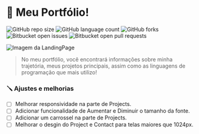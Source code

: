 # 🚀 Meu Portfólio!

![GitHub repo size](https://img.shields.io/github/repo-size/JairoNetoDev/FrontEndPortfolio?style=for-the-badge)
![GitHub language count](https://img.shields.io/github/languages/count/JairoNetoDev/FrontEndPortfolio?style=for-the-badge)
![GitHub forks](https://img.shields.io/github/forks/JairoNetoDev/FrontEndPortfolio?style=for-the-badge)
![Bitbucket open issues](https://img.shields.io/bitbucket/issues/JairoNetoDev/FrontEndPortfolio?style=for-the-badge)
![Bitbucket open pull requests](https://img.shields.io/bitbucket/pr-raw/JairoNetoDev/FrontEndPortfolio?style=for-the-badge)

<img src="" alt="Imagem da LandingPage">

> No meu portfólio, você encontrará informações sobre minha trajetória, meus projetos principais, assim como as linguagens de programação que mais utilizo!

### 🪛 Ajustes e melhorias

- [ ] Melhorar responsividade na parte de Projects.
- [ ] Adicionar funcionalidade de Aumentar e Diminuir o tamanho da fonte.
- [ ] Adicionar um carrossel na parte de Projects.
- [ ] Melhorar o desgin do Project e Contact para telas maiores que 1024px.
